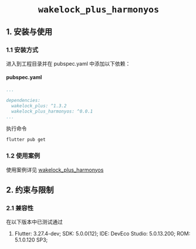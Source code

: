 <p align="center">
  <h1 align="center"> <code>wakelock_plus_harmonyos</code> </h1>
</p>

## 1. 安装与使用

### 1.1 安装方式

进入到工程目录并在 pubspec.yaml 中添加以下依赖：

<!-- tabs:start -->

#### pubspec.yaml

```yaml
...

dependencies:
  wakelock_plus: ^1.3.2
  wakelock_plus_harmonyos: ^0.0.1
...
```

执行命令

```bash
flutter pub get
```

<!-- tabs:end -->

### 1.2 使用案例

使用案例详见 [wakelock_plus_harmonyos](./example)

## 2. 约束与限制

### 2.1 兼容性

在以下版本中已测试通过

1. Flutter: 3.27.4-dev; SDK: 5.0.0(12); IDE: DevEco Studio: 5.0.13.200; ROM: 5.1.0.120 SP3;